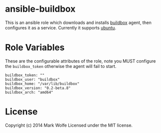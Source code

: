 # ansible-buildbox

This is an ansible role which downloads and installs [buildbox](http://buildbox.io) agent,
then configures it as a service. Currently it supports [ubuntu](http://ubuntu.com).

# Role Variables

These are the configurable attributes of the role, note you MUST configure the `buildbox_token`
otherwise the agent will fail to start.

```
buildbox_token: ""
buildbox_user: "buildbox"
buildbox_home: "/var/lib/buildbox"
buildbox_version: "0.2-beta.8"
buildbox_arch: "amd64"
```

# License

Copyright (c) 2014 Mark Wolfe
Licensed under the MIT license.
